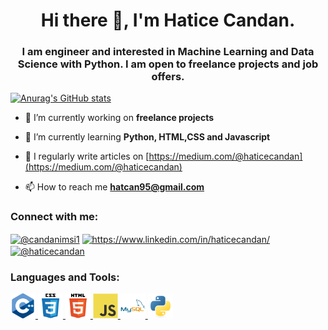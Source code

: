 <h1 align="center">Hi there 👋, I'm Hatice Candan. </h1>
<h3 align="center">I am engineer and interested in Machine Learning and Data Science with Python. I am open to freelance projects and job offers.</h3>


[![Anurag's GitHub stats](https://github-readme-stats.vercel.app/api?username=haticecandan&show_icons=true&theme=radical)](https://github.com/anuraghazra/github-readme-stats)

- 🔭 I’m currently working on **freelance projects**

- 🌱 I’m currently learning **Python, HTML,CSS and Javascript**

- 📝 I regularly write articles on [https://medium.com/@haticecandan](https://medium.com/@haticecandan)

- 📫 How to reach me **hatcan95@gmail.com**

<h3 align="left">Connect with me:</h3>
<p align="left">
<a href="https://twitter.com/@candanimsi1" target="blank"><img align="center" src="https://raw.githubusercontent.com/rahuldkjain/github-profile-readme-generator/master/src/images/icons/Social/twitter.svg" alt="@candanimsi1" height="30" width="40" /></a>
<a href="https://linkedin.com/in/https://www.linkedin.com/in/haticecandan/" target="blank"><img align="center" src="https://raw.githubusercontent.com/rahuldkjain/github-profile-readme-generator/master/src/images/icons/Social/linked-in-alt.svg" alt="https://www.linkedin.com/in/haticecandan/" height="30" width="40" /></a>
<a href="https://medium.com/@haticecandan" target="blank"><img align="center" src="https://raw.githubusercontent.com/rahuldkjain/github-profile-readme-generator/master/src/images/icons/Social/medium.svg" alt="@haticecandan" height="30" width="40" /></a>
</p>

<h3 align="left">Languages and Tools:</h3>
<p align="left"> <a href="https://www.w3schools.com/cpp/" target="_blank" rel="noreferrer"> <img src="https://raw.githubusercontent.com/devicons/devicon/master/icons/cplusplus/cplusplus-original.svg" alt="cplusplus" width="40" height="40"/> </a> <a href="https://www.w3schools.com/css/" target="_blank" rel="noreferrer"> <img src="https://raw.githubusercontent.com/devicons/devicon/master/icons/css3/css3-original-wordmark.svg" alt="css3" width="40" height="40"/> </a> <a href="https://www.w3.org/html/" target="_blank" rel="noreferrer"> <img src="https://raw.githubusercontent.com/devicons/devicon/master/icons/html5/html5-original-wordmark.svg" alt="html5" width="40" height="40"/> </a> <a href="https://developer.mozilla.org/en-US/docs/Web/JavaScript" target="_blank" rel="noreferrer"> <img src="https://raw.githubusercontent.com/devicons/devicon/master/icons/javascript/javascript-original.svg" alt="javascript" width="40" height="40"/> </a> <a href="https://www.mysql.com/" target="_blank" rel="noreferrer"> <img src="https://raw.githubusercontent.com/devicons/devicon/master/icons/mysql/mysql-original-wordmark.svg" alt="mysql" width="40" height="40"/> </a> <a href="https://www.python.org" target="_blank" rel="noreferrer"> <img src="https://raw.githubusercontent.com/devicons/devicon/master/icons/python/python-original.svg" alt="python" width="40" height="40"/> </a> </p>

